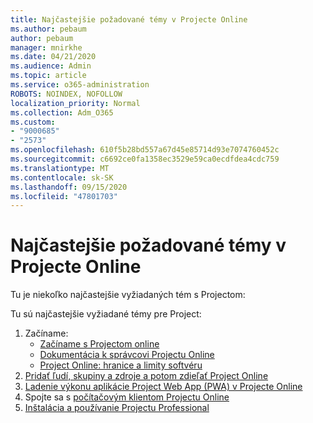 ```yaml
---
title: Najčastejšie požadované témy v Projecte Online
ms.author: pebaum
author: pebaum
manager: mnirkhe
ms.date: 04/21/2020
ms.audience: Admin
ms.topic: article
ms.service: o365-administration
ROBOTS: NOINDEX, NOFOLLOW
localization_priority: Normal
ms.collection: Adm_O365
ms.custom:
- "9000685"
- "2573"
ms.openlocfilehash: 610f5b28bd557a67d45e85714d93e7074760452c
ms.sourcegitcommit: c6692ce0fa1358ec3529e59ca0ecdfdea4cdc759
ms.translationtype: MT
ms.contentlocale: sk-SK
ms.lasthandoff: 09/15/2020
ms.locfileid: "47801703"
---
```

# <a name="project-online-frequently-requested-topics"></a>Najčastejšie požadované témy v Projecte Online

Tu je niekoľko najčastejšie vyžiadaných tém s Projectom:

Tu sú najčastejšie vyžiadané témy pre Project:
1.  Začíname: 
    -   [Začíname s Projectom online](https://docs.microsoft.comProjectOnline/get-started-with-project-online) 
    -   [Dokumentácia k správcovi Projectu Online](https://docs.microsoft.com/projectonline/project-online) 
    -   [Project Online: hranice a limity softvéru](https://docs.microsoft.com/ProjectOnline/project-online-software-boundaries-and-limits) 
2.  [Pridať ľudí, skupiny a zdroje a potom zdieľať Project Online](https://docs.microsoft.com/projectonline/step-2-add-people-to-project-online) 
3.  [Ladenie výkonu aplikácie Project Web App (PWA) v Projecte Online](https://docs.microsoft.com/projectonline/tune-project-online-performance)
4.  Spojte sa s [počítačovým klientom Projectu Online](https://docs.microsoft.com/projectonline/connect-to-project-online-with-the-project-online-desktop-client) 
5.  [Inštalácia a používanie Projectu Professional](https://support.office.com/article/install-project-7059249b-d9fe-4d61-ab96-5c5bf435f281) 
